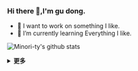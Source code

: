 ### Hi there 👋,I'm gu dong.

- 🚀 I want to work on something I like.  
- 🌱 I’m currently learning Everything I like.

<!-- -  ### Github 活跃度 -->    
![Minori-ty's github stats](https://github-readme-stats.vercel.app/api?username=gudong1012&show_icons=true&theme=vue) 

<!-- ![](https://github-readme-stats.vercel.app/api/top-langs/?username=gudong1012&layout=compact&langs_count=6) -->
<details>
<summary><b>更多</b></summary> 
  <br>

### 朋友
- [瓶子云机场✈️](https://jiasuqi.pingzicloud.top)
  
</details>
